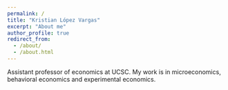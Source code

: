 ```yaml
---
permalink: /
title: "Kristian López Vargas"
excerpt: "About me"
author_profile: true
redirect_from: 
  - /about/
  - /about.html
---
```



Assistant professor of economics at UCSC. My work is in microeconomics, behavioral economics and experimental economics.

<!--
git add _pages/about.md && git commit -m "add change to _pages/about" && git push
-->